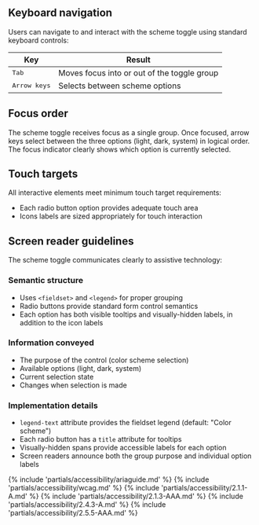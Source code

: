 ## Keyboard navigation

Users can navigate to and interact with the scheme toggle using standard keyboard controls:

<rh-table>

| Key                   | Result                                      |
| --------------------- | ------------------------------------------- |
| <kbd>Tab</kbd>        | Moves focus into or out of the toggle group |
| <kbd>Arrow keys</kbd> | Selects between scheme options              |

</rh-table>

## Focus order

The scheme toggle receives focus as a single group. Once focused, arrow keys select between the three options (light, dark, system) in logical order. The focus indicator clearly shows which option is currently selected.

## Touch targets

All interactive elements meet minimum touch target requirements:

- Each radio button option provides adequate touch area
- Icons labels are sized appropriately for touch interaction

## Screen reader guidelines

The scheme toggle communicates clearly to assistive technology:

### Semantic structure

- Uses `<fieldset>` and `<legend>` for proper grouping
- Radio buttons provide standard form control semantics
- Each option has both visible tooltips and visually-hidden labels, in addition
  to the icon labels

### Information conveyed

- The purpose of the control (color scheme selection)
- Available options (light, dark, system)
- Current selection state
- Changes when selection is made

### Implementation details

- `legend-text` attribute provides the fieldset legend (default: "Color scheme")
- Each radio button has a `title` attribute for tooltips
- Visually-hidden spans provide accessible labels for each option
- Screen readers announce both the group purpose and individual option labels

{% include 'partials/accessibility/ariaguide.md' %}
{% include 'partials/accessibility/wcag.md' %}
{% include 'partials/accessibility/2.1.1-A.md' %}
{% include 'partials/accessibility/2.1.3-AAA.md' %}
{% include 'partials/accessibility/2.4.3-A.md' %}
{% include 'partials/accessibility/2.5.5-AAA.md' %}
